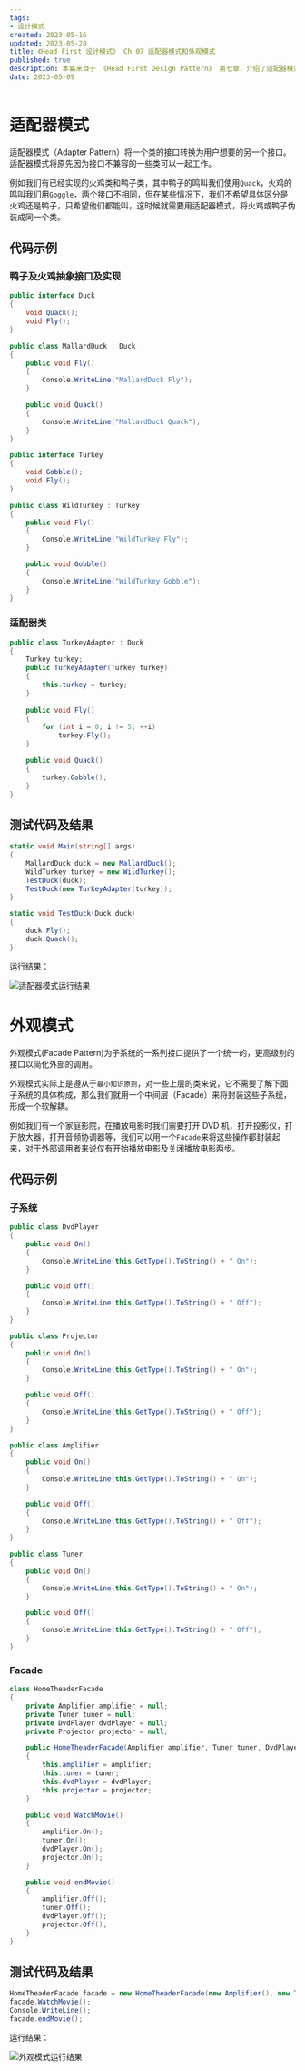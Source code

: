 ```yaml
---
tags:
- 设计模式
created: 2023-05-16
updated: 2023-05-28
title: 《Head First 设计模式》 Ch 07 适配器模式和外观模式
published: true
description: 本篇来自于 《Head First Design Pattern》 第七章，介绍了适配器模式及外观模式的定义及运用。
date: 2023-05-09
---
```


# 适配器模式

适配器模式（Adapter Pattern）将一个类的接口转换为用户想要的另一个接口。适配器模式将原先因为接口不兼容的一些类可以一起工作。

例如我们有已经实现的火鸡类和鸭子类，其中鸭子的鸣叫我们使用`Quack`，火鸡的鸣叫我们用`Goggle`，两个接口不相同，但在某些情况下，我们不希望具体区分是火鸡还是鸭子，只希望他们都能叫，这时候就需要用适配器模式，将火鸡或鸭子伪装成同一个类。

## 代码示例

### 鸭子及火鸡抽象接口及实现

```cs 鸭子接口
public interface Duck
{
    void Quack();
    void Fly();
}
```

```cs 鸭子实现
public class MallardDuck : Duck
{
    public void Fly()
    {
        Console.WriteLine("MallardDuck Fly");
    }

    public void Quack()
    {
        Console.WriteLine("MallardDuck Quack");
    }
}
```

```cs 火鸡接口
public interface Turkey
{
    void Gobble();
    void Fly();
}
```

```cs 火鸡实现
public class WildTurkey : Turkey
{
    public void Fly()
    {
        Console.WriteLine("WildTurkey Fly");
    }

    public void Gobble()
    {
        Console.WriteLine("WildTurkey Gobble");
    }
}
```

### 适配器类

```cs 火鸡适配器
public class TurkeyAdapter : Duck
{
    Turkey turkey;
    public TurkeyAdapter(Turkey turkey)
    {
        this.turkey = turkey;
    }
    
    public void Fly()
    {
        for (int i = 0; i != 5; ++i)
            turkey.Fly();
    }

    public void Quack()
    {
        turkey.Gobble();
    }
}
```

## 测试代码及结果

```cs 测试代码
static void Main(string[] args)
{
    MallardDuck duck = new MallardDuck();
    WildTurkey turkey = new WildTurkey();
    TestDuck(duck);
    TestDuck(new TurkeyAdapter(turkey));
}

static void TestDuck(Duck duck)
{
    duck.Fly();
    duck.Quack();
}
```

运行结果：

![适配器模式运行结果](/ch_07_the_adapter_and_facade_patterns/2019-02-03-00-10-27.png)

# 外观模式

外观模式(Facade Pattern)为子系统的一系列接口提供了一个统一的，更高级别的接口以简化外部的调用。

外观模式实际上是遵从于`最小知识原则`，对一些上层的类来说，它不需要了解下面子系统的具体构成，那么我们就用一个中间层（Facade）来将封装这些子系统，形成一个软解耦。

例如我们有一个家庭影院，在播放电影时我们需要打开 DVD 机，打开投影仪，打开放大器，打开音频协调器等，我们可以用一个`Facade`来将这些操作都封装起来，对于外部调用者来说仅有开始播放电影及关闭播放电影两步。

## 代码示例

### 子系统

```cs DVD机器
public class DvdPlayer
{
    public void On()
    {
        Console.WriteLine(this.GetType().ToString() + " On");
    }

    public void Off()
    {
        Console.WriteLine(this.GetType().ToString() + " Off");
    }
}
```

```cs 投影仪
public class Projector
{
    public void On()
    {
        Console.WriteLine(this.GetType().ToString() + " On");
    }

    public void Off()
    {
        Console.WriteLine(this.GetType().ToString() + " Off");
    }
}
```

```cs 放大器
public class Amplifier
{
    public void On()
    {
        Console.WriteLine(this.GetType().ToString() + " On");
    }

    public void Off()
    {
        Console.WriteLine(this.GetType().ToString() + " Off");
    }
}
```

```cs 音频协调器
public class Tuner
{
    public void On()
    {
        Console.WriteLine(this.GetType().ToString() + " On");
    }

    public void Off()
    {
        Console.WriteLine(this.GetType().ToString() + " Off");
    }
}
```

### Facade

```cs 家庭影院外观者
class HomeTheaderFacade
{
    private Amplifier amplifier = null;
    private Tuner tuner = null;
    private DvdPlayer dvdPlayer = null;
    private Projector projector = null;

    public HomeTheaderFacade(Amplifier amplifier, Tuner tuner, DvdPlayer dvdPlayer, Projector projector)
    {
        this.amplifier = amplifier;
        this.tuner = tuner;
        this.dvdPlayer = dvdPlayer;
        this.projector = projector;
    }

    public void WatchMovie()
    {
        amplifier.On();
        tuner.On();
        dvdPlayer.On();
        projector.On();
    }

    public void endMovie()
    {
        amplifier.Off();
        tuner.Off();
        dvdPlayer.Off();
        projector.Off();
    }
}
```

## 测试代码及结果

```cs 测试代码
HomeTheaderFacade facade = new HomeTheaderFacade(new Amplifier(), new Tuner(), new DvdPlayer(), new Projector());
facade.WatchMovie();
Console.WriteLine();
facade.endMovie();
```

运行结果：

![外观模式运行结果](/ch_07_the_adapter_and_facade_patterns/2019-02-03-13-53-18.png)